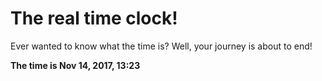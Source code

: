 # The real time clock!

Ever wanted to know what the time is? Well, your journey is about to end!

**The time is Nov 14, 2017, 13:23**